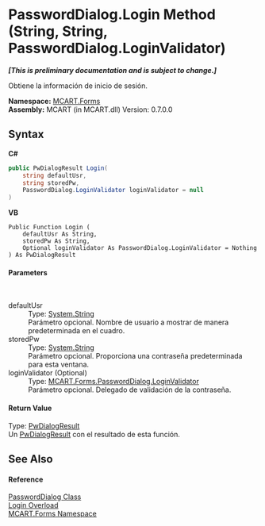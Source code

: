 # PasswordDialog.Login Method (String, String, PasswordDialog.LoginValidator)
 _**\[This is preliminary documentation and is subject to change.\]**_

Obtiene la información de inicio de sesión.

**Namespace:**&nbsp;<a href="011ae362-3d07-a00f-33d0-a3505737ed05">MCART.Forms</a><br />**Assembly:**&nbsp;MCART (in MCART.dll) Version: 0.7.0.0

## Syntax

**C#**<br />
``` C#
public PwDialogResult Login(
	string defaultUsr,
	string storedPw,
	PasswordDialog.LoginValidator loginValidator = null
)
```

**VB**<br />
``` VB
Public Function Login ( 
	defaultUsr As String,
	storedPw As String,
	Optional loginValidator As PasswordDialog.LoginValidator = Nothing
) As PwDialogResult
```


#### Parameters
&nbsp;<dl><dt>defaultUsr</dt><dd>Type: <a href="http://msdn2.microsoft.com/es-es/library/s1wwdcbf" target="_blank">System.String</a><br />Parámetro opcional. Nombre de usuario a mostrar de manera predeterminada en el cuadro.</dd><dt>storedPw</dt><dd>Type: <a href="http://msdn2.microsoft.com/es-es/library/s1wwdcbf" target="_blank">System.String</a><br />Parámetro opcional. Proporciona una contraseña predeterminada para esta ventana.</dd><dt>loginValidator (Optional)</dt><dd>Type: <a href="82f923a1-6335-fcab-4999-6c5ebc7cd306">MCART.Forms.PasswordDialog.LoginValidator</a><br />Parámetro opcional. Delegado de validación de la contraseña.</dd></dl>

#### Return Value
Type: <a href="c08975d0-6400-9b84-1ab2-b29ca3cc100d">PwDialogResult</a><br />Un <a href="c08975d0-6400-9b84-1ab2-b29ca3cc100d">PwDialogResult</a> con el resultado de esta función.

## See Also


#### Reference
<a href="d9072251-003e-2cff-b459-4be930866810">PasswordDialog Class</a><br /><a href="c914a166-58a5-1fb3-239b-933ce2993662">Login Overload</a><br /><a href="011ae362-3d07-a00f-33d0-a3505737ed05">MCART.Forms Namespace</a><br />